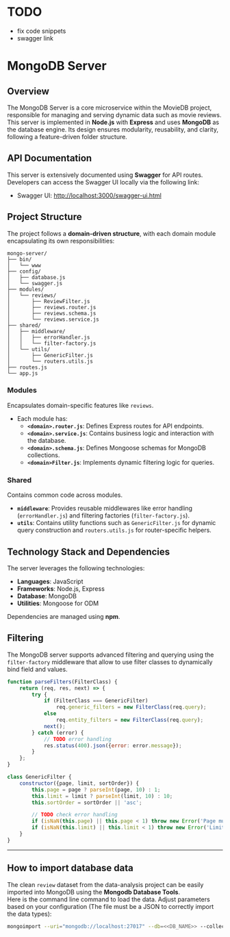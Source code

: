 # TODO
- fix code snippets
- swagger link

# MongoDB Server

## Overview
The MongoDB Server is a core microservice within the MovieDB project, responsible for managing and serving dynamic data such as movie reviews. This server is implemented in **Node.js** with **Express** and uses **MongoDB** as the database engine. Its design ensures modularity, reusability, and clarity, following a feature-driven folder structure.

## API Documentation
This server is extensively documented using **Swagger** for API routes. Developers can access the Swagger UI locally via the following link:

- Swagger UI: [http://localhost:3000/swagger-ui.html](http://localhost:3000/swagger-ui.html)

## Project Structure
The project follows a **domain-driven structure**, with each domain module encapsulating its own responsibilities:

```
mongo-server/
├── bin/
│   └── www
├── config/
│   ├── database.js
│   └── swagger.js
├── modules/
│   └── reviews/
│       ├── ReviewFilter.js
│       ├── reviews.router.js
│       ├── reviews.schema.js
│       └── reviews.service.js
├── shared/
│   ├── middleware/
│   │   ├── errorHandler.js
│   │   └── filter-factory.js
│   └── utils/
│       ├── GenericFilter.js
│       └── routers.utils.js
├── routes.js
└── app.js
```

### Modules
Encapsulates domain-specific features like `reviews`.
- Each module has:
    - **`<domain>.router.js`**: Defines Express routes for API endpoints.
    - **`<domain>.service.js`**: Contains business logic and interaction with the database.
    - **`<domain>.schema.js`**: Defines Mongoose schemas for MongoDB collections.
    - **`<domain>Filter.js`**: Implements dynamic filtering logic for queries.

### Shared
Contains common code across modules.
- **`middleware`**: Provides reusable middlewares like error handling (`errorHandler.js`) and filtering factories (`filter-factory.js`).
- **`utils`**: Contains utility functions such as `GenericFilter.js` for dynamic query construction and `routers.utils.js` for router-specific helpers.

## Technology Stack and Dependencies
The server leverages the following technologies:

- **Languages**: JavaScript
- **Frameworks**: Node.js, Express
- **Database**: MongoDB
- **Utilities**: Mongoose for ODM

Dependencies are managed using **npm**.

## Filtering
The MongoDB server supports advanced filtering and querying using the `filter-factory` middleware that allow to use filter classes to dynamically bind field and values.

```javascript
function parseFilters(FilterClass) {
    return (req, res, next) => {
        try {
            if (FilterClass === GenericFilter)
                req.generic_filters = new FilterClass(req.query);
            else
                req.entity_filters = new FilterClass(req.query);
            next();
        } catch (error) {
            // TODO error handling
            res.status(400).json({error: error.message});
        }
    };
}
```
```javascript
class GenericFilter {
    constructor({page, limit, sortOrder}) {
        this.page = page ? parseInt(page, 10) : 1;
        this.limit = limit ? parseInt(limit, 10) : 10;
        this.sortOrder = sortOrder || 'asc';

        // TODO check error handling
        if (isNaN(this.page) || this.page < 1) throw new Error('Page must be a positive integer'); // TODO < 0 or < 1 ?
        if (isNaN(this.limit) || this.limit < 1) throw new Error('Limit must be a positive integer');
    }
}
```
---
## How to import database data
The clean `review` dataset from the data-analysis project can be easily imported into MongoDB using the **Mongodb Database Tools**. <br>
Here is the command line command to load the data. Adjust parameters based on your configuration (The file must be a JSON to correctly import the data types):
```bash
mongoimport --uri="mongodb://localhost:27017" --db=<<DB_NAME>> --collection=reviews --type=json --file=<<path/to/reviews.json>>
```